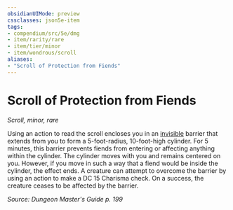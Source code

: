 ```yaml
---
obsidianUIMode: preview
cssclasses: json5e-item
tags:
- compendium/src/5e/dmg
- item/rarity/rare
- item/tier/minor
- item/wondrous/scroll
aliases: 
- "Scroll of Protection from Fiends"
---
```

# Scroll of Protection from Fiends
*Scroll, minor, rare*  


Using an action to read the scroll encloses you in an [invisible](z_compendium/rules/conditions.md#invisible) barrier that extends from you to form a 5-foot-radius, 10-foot-high cylinder. For 5 minutes, this barrier prevents fiends from entering or affecting anything within the cylinder. The cylinder moves with you and remains centered on you. However, if you move in such a way that a fiend would be inside the cylinder, the effect ends. A creature can attempt to overcome the barrier by using an action to make a DC 15 Charisma check. On a success, the creature ceases to be affected by the barrier.

*Source: Dungeon Master's Guide p. 199*